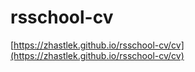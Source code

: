# rsschool-cv
[https://zhastlek.github.io/rsschool-cv/cv](https://zhastlek.github.io/rsschool-cv/cv)

